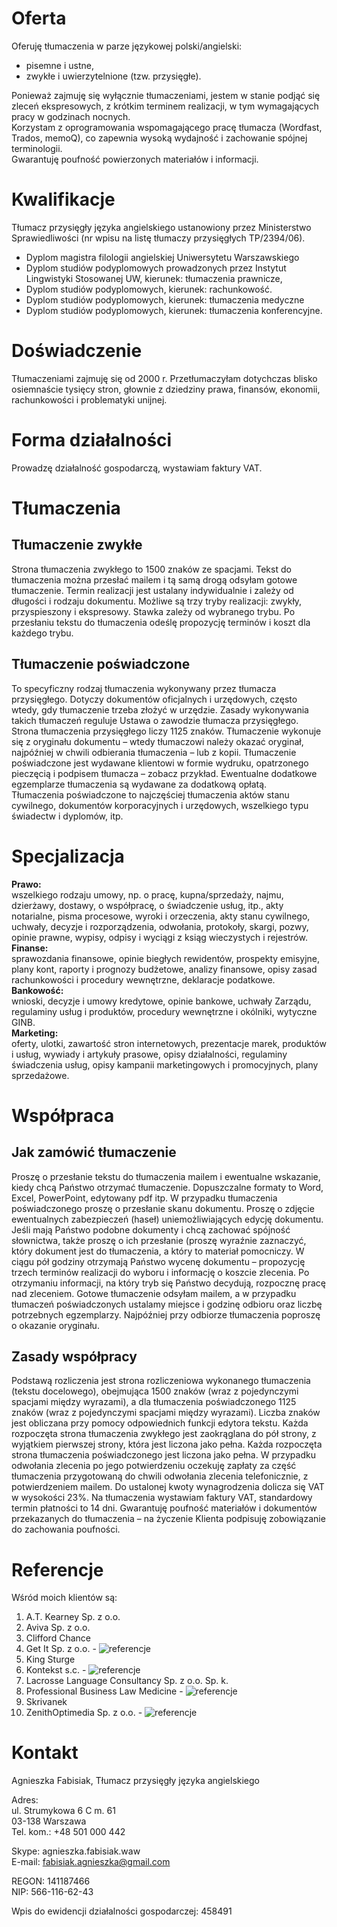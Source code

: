 
# Oferta #
Oferuję tłumaczenia w parze językowej polski/angielski:
*	pisemne i ustne, 
*	zwykłe i uwierzytelnione (tzw. przysięgłe).

Ponieważ zajmuję się wyłącznie tłumaczeniami, jestem w stanie podjąć się zleceń ekspresowych, z krótkim terminem realizacji, w tym wymagających pracy w godzinach nocnych.  
Korzystam z oprogramowania wspomagającego pracę tłumacza (Wordfast, Trados, memoQ), co zapewnia wysoką wydajność i zachowanie spójnej terminologii.  
Gwarantuję poufność powierzonych materiałów i informacji.
 

# Kwalifikacje #
Tłumacz przysięgły języka angielskiego ustanowiony przez Ministerstwo Sprawiedliwości (nr wpisu na listę tłumaczy przysięgłych TP/2394/06).  
* Dyplom magistra filologii angielskiej Uniwersytetu Warszawskiego
* Dyplom studiów podyplomowych prowadzonych przez Instytut Lingwistyki Stosowanej UW, kierunek: tłumaczenia prawnicze,
* Dyplom studiów podyplomowych, kierunek: rachunkowość.
* Dyplom studiów podyplomowych, kierunek: tłumaczenia medyczne
* Dyplom studiów podyplomowych, kierunek: tłumaczenia konferencyjne.

# Doświadczenie #
Tłumaczeniami zajmuję się od 2000 r. Przetłumaczyłam dotychczas blisko osiemnaście tysięcy stron, głownie z dziedziny prawa, finansów, ekonomii, rachunkowości i problematyki unijnej.
# Forma działalności #
Prowadzę działalność gospodarczą, wystawiam faktury VAT. 

# Tłumaczenia # 
## Tłumaczenie zwykłe ##   
Strona tłumaczenia zwykłego to 1500 znaków ze spacjami. Tekst do tłumaczenia można przesłać mailem i tą samą drogą odsyłam gotowe tłumaczenie. Termin realizacji jest ustalany indywidualnie i zależy od długości i rodzaju dokumentu. Możliwe są trzy tryby realizacji: zwykły, przyspieszony i ekspresowy. Stawka zależy od wybranego trybu. Po przesłaniu tekstu do tłumaczenia odeślę propozycję terminów i koszt dla każdego trybu. 


## Tłumaczenie poświadczone ##  
To specyficzny rodzaj tłumaczenia wykonywany przez tłumacza przysięgłego. Dotyczy dokumentów oficjalnych i urzędowych, często wtedy, gdy tłumaczenie trzeba złożyć w urzędzie. Zasady wykonywania takich tłumaczeń reguluje Ustawa o zawodzie tłumacza przysięgłego. Strona tłumaczenia przysięgłego liczy 1125 znaków. Tłumaczenie wykonuje się z oryginału dokumentu – wtedy tłumaczowi należy okazać oryginał, najpóźniej w chwili odbierania tłumaczenia – lub z kopii. Tłumaczenie poświadczone jest wydawane klientowi w formie wydruku, opatrzonego pieczęcią i podpisem tłumacza – zobacz przykład. Ewentualne dodatkowe egzemplarze tłumaczenia są wydawane za dodatkową opłatą.  
Tłumaczenia poświadczone to najczęściej tłumaczenia aktów stanu cywilnego, dokumentów korporacyjnych i urzędowych, wszelkiego typu świadectw i dyplomów, itp.



# Specjalizacja #
__Prawo:__  
wszelkiego rodzaju umowy, np. o pracę, kupna/sprzedaży, najmu, dzierżawy, dostawy, o współpracę, o świadczenie usług, itp., akty notarialne, pisma procesowe, wyroki i orzeczenia, akty stanu cywilnego, uchwały, decyzje i rozporządzenia, odwołania, protokoły, skargi, pozwy, opinie prawne, wypisy, odpisy i wyciągi z ksiąg wieczystych i rejestrów.   
__Finanse:__  
sprawozdania finansowe, opinie biegłych rewidentów, prospekty emisyjne, plany kont, raporty i prognozy budżetowe, analizy finansowe, opisy zasad rachunkowości i procedury wewnętrzne, deklaracje podatkowe.  
__Bankowość:__  
wnioski, decyzje i umowy kredytowe, opinie bankowe, uchwały Zarządu, regulaminy usług i produktów, procedury wewnętrzne i okólniki, wytyczne GINB.  
__Marketing:__     
oferty, ulotki, zawartość stron internetowych, prezentacje marek, produktów i usług, wywiady i artykuły prasowe, opisy działalności, regulaminy świadczenia usług, opisy kampanii marketingowych i promocyjnych, plany sprzedażowe.


# Współpraca #
## Jak zamówić tłumaczenie ##

Proszę o przesłanie tekstu do tłumaczenia mailem i ewentualne wskazanie, kiedy chcą Państwo otrzymać tłumaczenie.
Dopuszczalne formaty to Word, Excel, PowerPoint, edytowany pdf itp. W przypadku tłumaczenia poświadczonego proszę o przesłanie skanu dokumentu. Proszę o zdjęcie ewentualnych zabezpieczeń (haseł) uniemożliwiających edycję dokumentu. 
Jeśli mają Państwo podobne dokumenty i chcą zachować spójność słownictwa, także proszę o ich przesłanie (proszę wyraźnie zaznaczyć, który dokument jest do tłumaczenia, a który to materiał pomocniczy. 
W ciągu pół godziny otrzymają Państwo wycenę dokumentu – propozycję trzech terminów realizacji do wyboru i informację o koszcie zlecenia. Po otrzymaniu informacji, na który tryb się Państwo decydują, rozpocznę pracę nad zleceniem. 
Gotowe tłumaczenie odsyłam mailem, a w przypadku tłumaczeń poświadczonych ustalamy miejsce i godzinę odbioru oraz liczbę potrzebnych egzemplarzy. Najpóźniej przy odbiorze tłumaczenia poproszę o okazanie oryginału.

## Zasady współpracy ##
Podstawą rozliczenia jest strona rozliczeniowa wykonanego tłumaczenia (tekstu docelowego), obejmująca 1500 znaków (wraz z pojedynczymi spacjami między wyrazami), a dla tłumaczenia poświadczonego 1125 znaków (wraz z pojedynczymi spacjami między wyrazami). Liczba znaków jest obliczana przy pomocy odpowiednich funkcji edytora tekstu. 
Każda rozpoczęta strona tłumaczenia zwykłego jest zaokrąglana do pół strony, z wyjątkiem pierwszej strony, która jest liczona jako pełna. Każda rozpoczęta strona tłumaczenia poświadczonego jest liczona jako pełna.
W przypadku odwołania zlecenia po jego potwierdzeniu oczekuję zapłaty za część tłumaczenia przygotowaną do chwili odwołania zlecenia telefonicznie, z potwierdzeniem mailem.
Do ustalonej kwoty wynagrodzenia dolicza się VAT w wysokości 23%. Na tłumaczenia wystawiam faktury VAT, standardowy termin płatności to 14 dni. 
Gwarantuję poufność materiałów i dokumentów przekazanych do tłumaczenia – na życzenie Klienta podpisuję zobowiązanie do zachowania poufności. 



# Referencje #
Wśród moich klientów są:  
1. A.T. Kearney Sp. z o.o.
2. Aviva Sp. z o.o.
3. Clifford Chance
4. Get It Sp. z o.o. - ![referencje](referencje_getit.jpg)
5. King Sturge 
6. Kontekst s.c. - ![referencje](referencje_kontekst.jpg)
7. Lacrosse Language Consultancy Sp. z o.o. Sp. k.
8. Professional Business Law Medicine - ![referencje](referencje_professional.jpg)
9. Skrivanek
10. ZenithOptimedia Sp. z o.o. - ![referencje](referencje_zenith.jpg)

# Kontakt #
Agnieszka Fabisiak, Tłumacz przysięgły języka angielskiego

Adres:	    
ul. Strumykowa 6 C m. 61  
03-138 Warszawa  
Tel. kom.: +48 501 000 442  

Skype:		agnieszka.fabisiak.waw  
E-mail:		fabisiak.agnieszka@gmail.com  

REGON:	141187466  
NIP:		566-116-62-43  

Wpis do ewidencji działalności gospodarczej: 	458491

